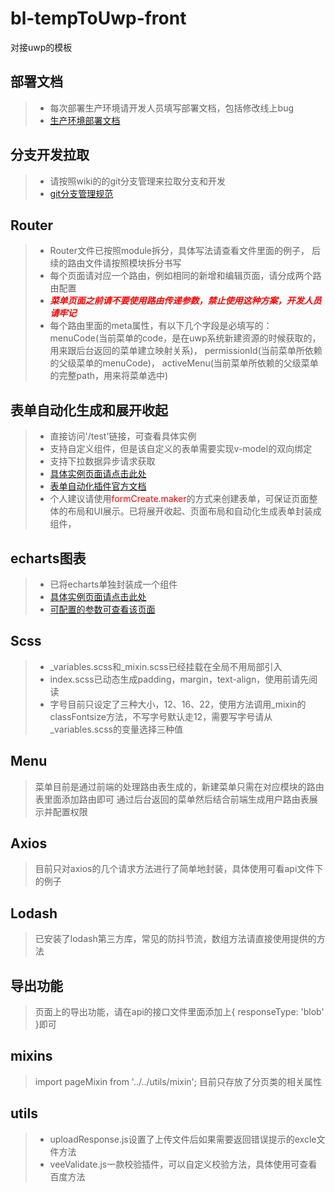 # bl-tempToUwp-front
对接uwp的模板
## 部署文档
> - 每次部署生产环境请开发人员填写部署文档，包括修改线上bug
> - [生产环境部署文档](./生产环境部署文档.md)

## 分支开发拉取
> - 请按照wiki的的git分支管理来拉取分支和开发
> - [git分支管理规范](https://wiki.digi800.com/pages/viewpage.action?pageId=27663699)
## Router
> - Router文件已按照module拆分，具体写法请查看文件里面的例子， 后续的路由文件请按照模块拆分书写
> - 每个页面请对应一个路由，例如相同的新增和编辑页面，请分成两个路由配置
> - **_<font color='red'>菜单页面之前请不要使用路由传递参数，禁止使用这种方案，开发人员请牢记</font>_**
> - 每个路由里面的meta属性，有以下几个字段是必填写的：
> menuCode(当前菜单的code，是在uwp系统新建资源的时候获取的，用来跟后台返回的菜单建立映射关系)，
> permissionId(当前菜单所依赖的父级菜单的menuCode)，
> activeMenu(当前菜单所依赖的父级菜单的完整path，用来将菜单选中)
## 表单自动化生成和展开收起
> - 直接访问'/test'链接，可查看具体实例
> - 支持自定义组件，但是该自定义的表单需要实现v-model的双向绑定
> - 支持下拉数据异步请求获取
> - [具体实例页面请点击此处](./src/views/formTemplate/index.vue)
> - [表单自动化插件官方文档](http://www.form-create.com/v2/guide/#%E4%B8%8B%E8%BD%BD)
> - 个人建议请使用<font color='red'>formCreate.maker</font>的方式来创建表单，可保证页面整体的布局和UI展示。已将展开收起、页面布局和自动化生成表单封装成组件，
## echarts图表
> - 已将echarts单独封装成一个组件
> - [具体实例页面请点击此处](./src/views/trendChart/index.vue)
> - [可配置的参数可查看该页面](./src/components/echarts/index.vue)
## Scss
> - _variables.scss和_mixin.scss已经挂载在全局不用局部引入
> - index.scss已动态生成padding，margin，text-align，使用前请先阅读
> - 字号目前只设定了三种大小，12、16、22，使用方法调用_mixin的classFontsize方法，不写字号默认走12，需要写字号请从_variables.scss的变量选择三种值
## Menu
> 菜单目前是通过前端的处理路由表生成的，新建菜单只需在对应模块的路由表里面添加路由即可
> 通过后台返回的菜单然后结合前端生成用户路由表展示并配置权限
## Axios
> 目前只对axios的几个请求方法进行了简单地封装，具体使用可看api文件下的例子
## Lodash
> 已安装了lodash第三方库，常见的防抖节流，数组方法请直接使用提供的方法
## 导出功能
> 页面上的导出功能，请在api的接口文件里面添加上{ responseType: 'blob' }即可
## mixins
> import pageMixin from '../../utils/mixin'; 目前只存放了分页类的相关属性
## utils
>  - uploadResponse.js设置了上传文件后如果需要返回错误提示的excle文件方法
> - veeValidate.js一款校验插件，可以自定义校验方法，具体使用可查看百度方法
